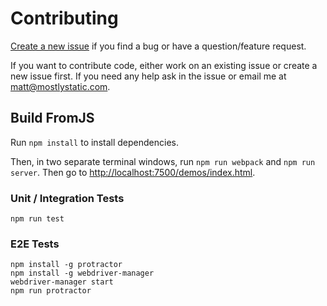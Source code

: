 # Contributing

[Create a new issue](https://github.com/mattzeunert/FromJS/issues) if you find a bug or have a question/feature request.

If you want to contribute code, either work on an existing issue or create a new issue first. If you need any help ask in the issue or email me at matt@mostlystatic.com.

## Build FromJS

Run `npm install` to install dependencies.

Then, in two separate terminal windows, run `npm run webpack` and `npm run server`. Then go to [http://localhost:7500/demos/index.html](http://localhost:7500/demos/index.html).

### Unit / Integration Tests

`npm run test`

### E2E Tests

```
npm install -g protractor
npm install -g webdriver-manager
webdriver-manager start
npm run protractor
```
